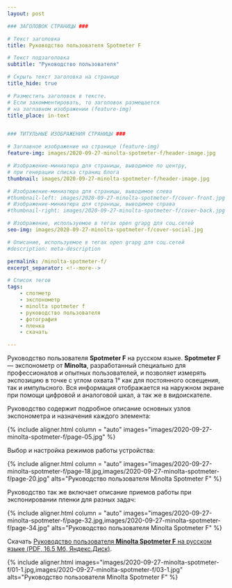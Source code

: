 ```yaml
---
layout: post

### ЗАГОЛОВОК СТРАНИЦЫ ###

# Текст заголовка
title: Руководство пользователя Spotmeter F

# Текст подзаголовка
subtitle: "Руководство пользователя"

# Скрыть текст заголовка на странице
title_hide: true

# Разместить заголовок в тексте.
# Если закомментировать, то заголовок размещается
# на заглавном изображении (feature-img)
title_place: in-text


### ТИТУЛЬНЫЕ ИЗОБРАЖЕНИЯ СТРАНИЦЫ ###

# Заглавное изображение на странице (feature-img)
feature-img: images/2020-09-27-minolta-spotmeter-f/header-image.jpg

# Изображение-миниатюра для страницы, выводимое по центру,
# при генерации списка страниц блога
thumbnail: images/2020-09-27-minolta-spotmeter-f/header-image.jpg

# Изображение-миниатюра для страницы, выводимое слева
#thumbnail-left: images/2020-09-27-minolta-spotmeter-f/cover-front.jpg
# Изображение-миниатюра для страницы, выводимое справа
#thumbnail-right: images/2020-09-27-minolta-spotmeter-f/cover-back.jpg

# Изображение, используемое в тегах open grapg для соц.сетей
seo-img: images/2020-09-27-minolta-spotmeter-f/cover-social.jpg

# Описание, используемое в тегах open grapg для соц.сетей
#description: meta-description

permalink: /minolta-spotmeter-f/
excerpt_separator: <!--more-->

# Список тегов
tags:
    - спотметр
    - экспонометр
    - minolta spotmeter f
    - руководство пользователя
    - фотография
    - пленка
    - скачать

---
```

Руководство пользователя **Spotmeter F** на русском языке. **Spotmeter F** — экспонометр от **Minolta**, разработанный специально для профессионалов и опытных пользователей, и позволяет измерять экспозицию в точке с углом охвата 1° как для постоянного освещения, так и импульсного. Вся информация отображается на наружном экране при помощи цифровой и аналоговой шкал, а так же в видоискателе.
<!--more-->

Руководство содержит подробное описание основных узлов экспонометра и назначения каждого элемента:

{% include
    aligner.html
    column = "auto"
    images="images/2020-09-27-minolta-spotmeter-f/page-05.jpg"
%}

Выбор и настройка режимов работы устройства:

{% include
    aligner.html
    column = "auto"
    images="images/2020-09-27-minolta-spotmeter-f/page-18.jpg,images/2020-09-27-minolta-spotmeter-f/page-20.jpg"
    alts="Руководство пользователя Minolta Spotmeter F"
%}

Руководство так же включает описание приемов работы при экспонировании пленки для разных задач:

{% include
    aligner.html
    column = "auto"
    images="images/2020-09-27-minolta-spotmeter-f/page-32.jpg,images/2020-09-27-minolta-spotmeter-f/page-34.jpg"
    alts="Руководство пользователя Minolta Spotmeter F"
%}



Скачать [Руководство пользователя **Minolta Spotmeter F** на русском языке (PDF, 16.5 Мб, Яндекс.Диск)](https://yadi.sk/i/_rfhdW4f9PxX5A).

{% include
    aligner.html
    images="images/2020-09-27-minolta-spotmeter-f/01-1.jpg,images/2020-09-27-minolta-spotmeter-f/03-1.jpg"
    alts="Руководство пользователя Minolta Spotmeter F"
%}